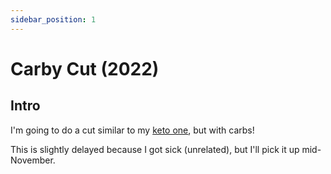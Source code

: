 ```yaml
---
sidebar_position: 1
---
```


# Carby Cut (2022)

## Intro

I'm going to do a cut similar to my [keto one](/fitness/experiments/2022-10-keto-cut), but with carbs!

This is slightly delayed because I got sick (unrelated), but I'll pick it up mid-November.

